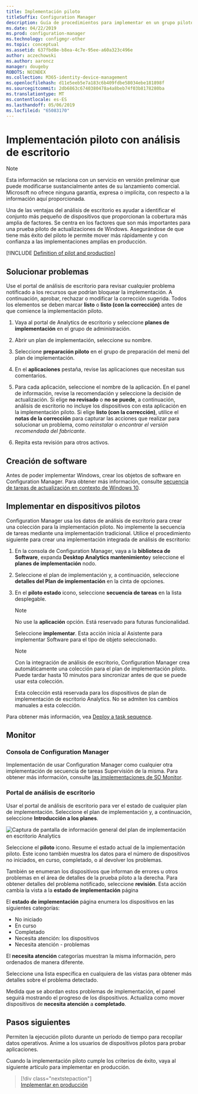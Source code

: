 ```yaml
---
title: Implementación piloto
titleSuffix: Configuration Manager
description: Guía de procedimientos para implementar en un grupo piloto de análisis de escritorio.
ms.date: 04/22/2019
ms.prod: configuration-manager
ms.technology: configmgr-other
ms.topic: conceptual
ms.assetid: 637fbd8e-b8ea-4c7e-95ee-a60a323c496e
author: aczechowski
ms.author: aaroncz
manager: dougeby
ROBOTS: NOINDEX
ms.collection: M365-identity-device-management
ms.openlocfilehash: d11e5eeb5e7a183c6b409fdbe58034ebe181898f
ms.sourcegitcommit: 2db6863c6740380478a4a8beb74f03b8178280ba
ms.translationtype: MT
ms.contentlocale: es-ES
ms.lasthandoff: 05/06/2019
ms.locfileid: "65083170"
---
```

# <a name="how-to-deploy-to-pilot-with-desktop-analytics"></a>Implementación piloto con análisis de escritorio

> [!Note]  
> Esta información se relaciona con un servicio en versión preliminar que puede modificarse sustancialmente antes de su lanzamiento comercial. Microsoft no ofrece ninguna garantía, expresa o implícita, con respecto a la información aquí proporcionada.  

Una de las ventajas del análisis de escritorio es ayudar a identificar el conjunto más pequeño de dispositivos que proporcionan la cobertura más amplia de factores. Se centra en los factores que son más importantes para una prueba piloto de actualizaciones de Windows. Asegurándose de que tiene más éxito del piloto le permite mover más rápidamente y con confianza a las implementaciones amplias en producción.  

[!INCLUDE [Definition of pilot and production](includes/define-pilot-prod.md)]



## <a name="address-issues"></a>Solucionar problemas

Use el portal de análisis de escritorio para revisar cualquier problema notificado a los recursos que podrían bloquear la implementación. A continuación, aprobar, rechazar o modificar la corrección sugerida. Todos los elementos se deben marcar **listo** o **listo (con la corrección)** antes de que comience la implementación piloto.

1. Vaya al portal de Analytics de escritorio y seleccione **planes de implementación** en el grupo de administración.  

2. Abrir un plan de implementación, seleccione su nombre.  

3. Seleccione **preparación piloto** en el grupo de preparación del menú del plan de implementación.  

4. En el **aplicaciones** pestaña, revise las aplicaciones que necesitan sus comentarios.  

5. Para cada aplicación, seleccione el nombre de la aplicación. En el panel de información, revise la recomendación y seleccione la decisión de actualización. Si elige **no revisado** o **no se puede**, a continuación, análisis de escritorio no incluye los dispositivos con esta aplicación en la implementación piloto. Si elige **listo (con la corrección)**, utilice el **notas de la corrección** para capturar las acciones que realizar para solucionar un problema, como *reinstalar* o *encontrar el versión recomendada del fabricante*.

6. Repita esta revisión para otros activos.  



## <a name="create-software"></a>Creación de software

Antes de poder implementar Windows, crear los objetos de software en Configuration Manager. Para obtener más información, consulte [secuencia de tareas de actualización en contexto de Windows 10](https://docs.microsoft.com/sccm/osd/deploy-use/create-a-task-sequence-to-upgrade-an-operating-system).



## <a name="deploy-to-pilot-devices"></a>Implementar en dispositivos pilotos

Configuration Manager usa los datos de análisis de escritorio para crear una colección para la implementación piloto. No implemente la secuencia de tareas mediante una implementación tradicional. Utilice el procedimiento siguiente para crear una implementación integrada de análisis de escritorio:

1. En la consola de Configuration Manager, vaya a la **biblioteca de Software**, expanda **Desktop Analytics mantenimiento**y seleccione el **planes de implementación** nodo.  

2. Seleccione el plan de implementación y, a continuación, seleccione **detalles del Plan de implementación** en la cinta de opciones.  

3. En el **piloto estado** icono, seleccione **secuencia de tareas** en la lista desplegable.  

    > [!Note]  
    > No use la **aplicación** opción. Está reservado para futuras funcionalidad.

    Seleccione **implementar**. Esta acción inicia al Asistente para implementar Software para el tipo de objeto seleccionado.

    > [!Note]  
    > Con la integración de análisis de escritorio, Configuration Manager crea automáticamente una colección para el plan de implementación piloto. Puede tardar hasta 10 minutos para sincronizar antes de que se puede usar esta colección.<!-- 3887891 -->
    >
    > Esta colección está reservada para los dispositivos de plan de implementación de escritorio Analytics. No se admiten los cambios manuales a esta colección.<!-- 3866460, SCCMDocs-pr 3544 -->  

Para obtener más información, vea [Deploy a task sequence](/sccm/osd/deploy-use/deploy-a-task-sequence).



## <a name="monitor"></a>Monitor

### <a name="configuration-manager-console"></a>Consola de Configuration Manager

Implementación de usar Configuration Manager como cualquier otra implementación de secuencia de tareas Supervisión de la misma. Para obtener más información, consulte [las implementaciones de SO Monitor](/sccm/osd/deploy-use/monitor-operating-system-deployments).


### <a name="desktop-analytics-portal"></a>Portal de análisis de escritorio

Usar el portal de análisis de escritorio para ver el estado de cualquier plan de implementación. Seleccione el plan de implementación y, a continuación, seleccione **Introducción a los planes**.

![Captura de pantalla de información general del plan de implementación en escritorio Analytics](media/deployment-plan-overview.png)

Seleccione el **piloto** icono. Resume el estado actual de la implementación piloto. Este icono también muestra los datos para el número de dispositivos no iniciados, en curso, completado, o al devolver los problemas.

También se enumeran los dispositivos que informan de errores u otros problemas en el área de detalles de la prueba piloto a la derecha. Para obtener detalles del problema notificado, seleccione **revisión**. Esta acción cambia la vista a la **estado de implementación** página

El **estado de implementación** página enumera los dispositivos en las siguientes categorías:

- No iniciado
- En curso
- Completado
- Necesita atención: los dispositivos
- Necesita atención - problemas

El **necesita atención** categorías muestran la misma información, pero ordenados de manera diferente.

Seleccione una lista específica en cualquiera de las vistas para obtener más detalles sobre el problema detectado.

Medida que se abordan estos problemas de implementación, el panel seguirá mostrando el progreso de los dispositivos. Actualiza como mover dispositivos de **necesita atención** a **completado**.



## <a name="next-steps"></a>Pasos siguientes

Permiten la ejecución piloto durante un período de tiempo para recopilar datos operativos. Anime a los usuarios de dispositivos pilotos para probar aplicaciones.

Cuando la implementación piloto cumple los criterios de éxito, vaya al siguiente artículo para implementar en producción.
> [!div class="nextstepaction"]  
> [Implementar en producción](/sccm/desktop-analytics/deploy-prod)  
